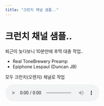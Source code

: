 ```yaml
---
title: "크런치 채널 샘플.."
---
```

# 크런치 채널 샘플..

퇴근이 늦다보니 10분만에 후딱 대충 작업..

- Real ToneBrewery Preamp
- Epiphone Lespaul (Duncan JB)

모두 크런치(오렌지) 채널로 작업

![audio](7f658d2f7e2dee974f34e7b9ea0f52fe.mp3)


